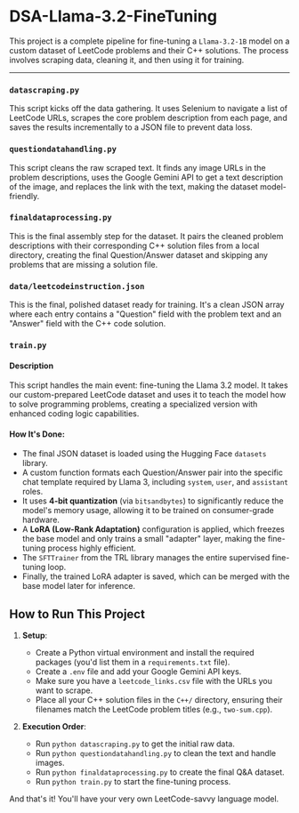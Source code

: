 # DSA-Llama-3.2-FineTuning

This project is a complete pipeline for fine-tuning a `Llama-3.2-1B` model on a custom dataset of LeetCode problems and their C++ solutions. The process involves scraping data, cleaning it, and then using it for training.

---

### `datascraping.py`

This script kicks off the data gathering. It uses Selenium to navigate a list of LeetCode URLs, scrapes the core problem description from each page, and saves the results incrementally to a JSON file to prevent data loss.

### `questiondatahandling.py`

This script cleans the raw scraped text. It finds any image URLs in the problem descriptions, uses the Google Gemini API to get a text description of the image, and replaces the link with the text, making the dataset model-friendly.

### `finaldataprocessing.py`

This is the final assembly step for the dataset. It pairs the cleaned problem descriptions with their corresponding C++ solution files from a local directory, creating the final Question/Answer dataset and skipping any problems that are missing a solution file.

### `data/leetcodeinstruction.json`

This is the final, polished dataset ready for training. It's a clean JSON array where each entry contains a "Question" field with the problem text and an "Answer" field with the C++ code solution.

### `train.py`

#### Description
This script handles the main event: fine-tuning the Llama 3.2 model. It takes our custom-prepared LeetCode dataset and uses it to teach the model how to solve programming problems, creating a specialized version with enhanced coding logic capabilities.

#### How It's Done:
* The final JSON dataset is loaded using the Hugging Face `datasets` library.
* A custom function formats each Question/Answer pair into the specific chat template required by Llama 3, including `system`, `user`, and `assistant` roles.
* It uses **4-bit quantization** (via `bitsandbytes`) to significantly reduce the model's memory usage, allowing it to be trained on consumer-grade hardware.
* A **LoRA (Low-Rank Adaptation)** configuration is applied, which freezes the base model and only trains a small "adapter" layer, making the fine-tuning process highly efficient.
* The `SFTTrainer` from the TRL library manages the entire supervised fine-tuning loop.
* Finally, the trained LoRA adapter is saved, which can be merged with the base model later for inference.

## How to Run This Project

1.  **Setup**:
    * Create a Python virtual environment and install the required packages (you'd list them in a `requirements.txt` file).
    * Create a `.env` file and add your Google Gemini API keys.
    * Make sure you have a `leetcode_links.csv` file with the URLs you want to scrape.
    * Place all your C++ solution files in the `C++/` directory, ensuring their filenames match the LeetCode problem titles (e.g., `two-sum.cpp`).

2.  **Execution Order**:
    * Run `python datascraping.py` to get the initial raw data.
    * Run `python questiondatahandling.py` to clean the text and handle images.
    * Run `python finaldataprocessing.py` to create the final Q&A dataset.
    * Run `python train.py` to start the fine-tuning process.

And that's it! You'll have your very own LeetCode-savvy language model.